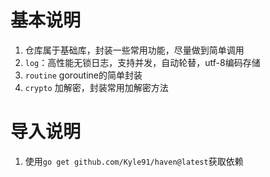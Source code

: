 # 基本说明
1. 仓库属于基础库，封装一些常用功能，尽量做到简单调用
2. `log`：高性能无锁日志，支持并发，自动轮替，utf-8编码存储
3. `routine` goroutine的简单封装
4. `crypto` 加解密，封装常用加解密方法


# 导入说明
1. 使用`go get github.com/Kyle91/haven@latest`获取依赖